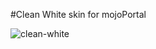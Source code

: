 #Clean White skin for mojoPortal

![clean-white](https://cloud.githubusercontent.com/assets/1726617/22801403/485ac0f2-eed2-11e6-8383-4344d26503f2.jpg)
